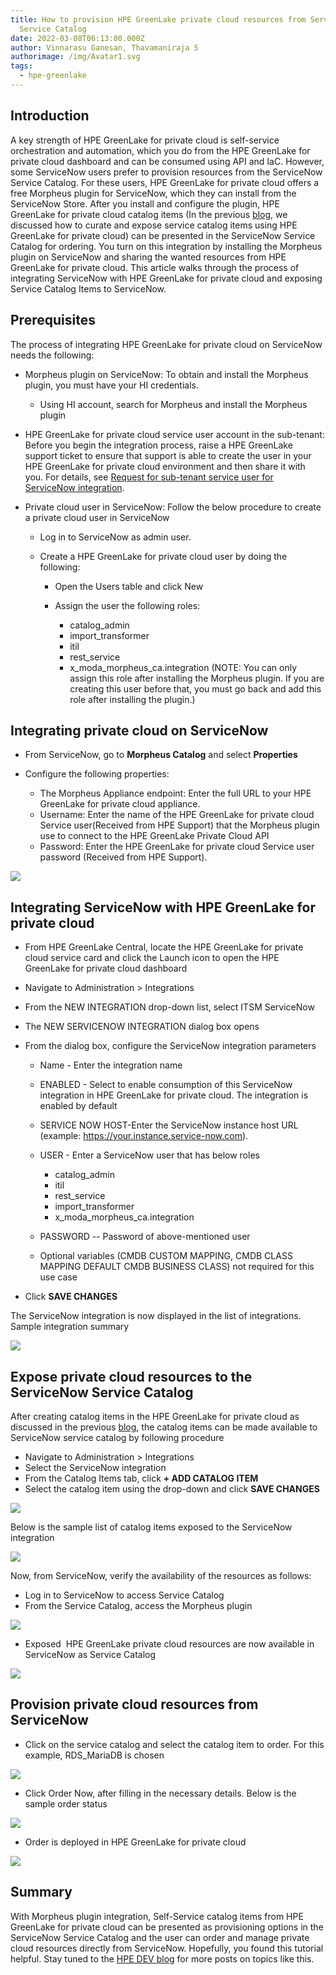 ```yaml
---
title: How to provision HPE GreenLake private cloud resources from ServiceNow
  Service Catalog
date: 2022-03-08T06:13:00.000Z
author: Vinnarasu Ganesan, Thavamaniraja S
authorimage: /img/Avatar1.svg
tags:
  - hpe-greenlake
---
```

## Introduction

A key strength of HPE GreenLake for private cloud is self-service
orchestration and automation, which you do from the HPE GreenLake for
private cloud dashboard and can be consumed using API and IaC. However,
some ServiceNow users prefer to provision resources from the ServiceNow
Service Catalog. For these users, HPE GreenLake for private cloud offers
a free Morpheus plugin for ServiceNow, which they can install from the
ServiceNow Store. After you install and configure the plugin, HPE
GreenLake for private cloud catalog items (In the previous
[blog](https://developer.hpe.com/blog/curate-and-expose-service-catalog-items-using-hpe-greenlake-for-private-cloud/),
we discussed how to curate and expose service catalog items using
HPE GreenLake for private cloud) can be presented in the ServiceNow
Service Catalog for ordering. You turn on this integration by installing
the Morpheus plugin on ServiceNow and sharing the wanted resources
from HPE GreenLake for private cloud. This article walks through the
process of integrating ServiceNow with HPE GreenLake for private cloud
and exposing Service Catalog Items to ServiceNow.

## Prerequisites

The process of integrating HPE GreenLake for private cloud on ServiceNow
needs the following:

* Morpheus plugin on ServiceNow: To obtain and install the Morpheus
  plugin, you must have your HI credentials.

  * Using HI account, search for Morpheus and install the Morpheus
    plugin
* HPE GreenLake for private cloud service user account in the
  sub-tenant: Before you begin the integration process, raise a HPE
  GreenLake support ticket to ensure that support is able to create
  the user in your HPE GreenLake for private cloud environment and
  then share it with you. For details, see [Request for sub-tenant
  service user for ServiceNow
  integration](https://support.hpe.com/hpesc/public/docDisplay?docId=a00092451en_us&page=request-for-subtenant-service-user-for-servicenow-integration.html).

* Private cloud user in ServiceNow: Follow the below procedure to
  create a private cloud user in ServiceNow

  * Log in to ServiceNow as admin user.
  * Create a HPE GreenLake for private cloud user by doing the
    following:

    * Open the Users table and click New
    * Assign the user the following roles:

      * catalog_admin
      * import_transformer
      * itil
      * rest_service
      * x_moda_morpheus_ca.integration (NOTE: You can only
        assign this role after installing the Morpheus plugin.
        If you are creating this user before that, you must go
        back and add this role after installing the plugin.)

## Integrating private cloud on ServiceNow

* From ServiceNow, go to **Morpheus Catalog** and select
  **Properties**
* Configure the following properties:

  * The Morpheus Appliance endpoint: Enter the full URL to your HPE
    GreenLake for private cloud appliance.
  * Username: Enter the name of the HPE GreenLake for private cloud
    Service user(Received from HPE Support) that the Morpheus plugin
    use to connect to the HPE GreenLake Private Cloud API
  * Password: Enter the HPE GreenLake for private cloud Service user
    password (Received from HPE Support).

![](/img/figure1.png)

## Integrating ServiceNow with HPE GreenLake for private cloud

* From HPE GreenLake Central, locate the HPE GreenLake for private
  cloud service card and click the Launch icon to open the HPE
  GreenLake for private cloud dashboard
* Navigate to Administration > Integrations
* From the NEW INTEGRATION drop-down list, select ITSM ServiceNow
* The NEW SERVICENOW INTEGRATION dialog box opens
* From the dialog box, configure the ServiceNow integration parameters

  * Name - Enter the integration name
  * ENABLED - Select to enable consumption of this ServiceNow
    integration in HPE GreenLake for private cloud. The integration
    is enabled by default
  * SERVICE NOW HOST-Enter the ServiceNow instance host URL
    (example: https://your.instance.service-now.com).
  * USER - Enter a ServiceNow user that has below roles

    * catalog_admin
    * itil
    * rest_service
    * import_transformer
    * x_moda_morpheus_ca.integration
  * PASSWORD -- Password of above-mentioned user
  * Optional variables (CMDB CUSTOM MAPPING, CMDB CLASS MAPPING
    DEFAULT CMDB BUSINESS CLASS) not required for this use case
* Click **SAVE CHANGES**

The ServiceNow integration is now displayed in the list of integrations.
Sample integration summary

![](/img/figure2.png)

## Expose private cloud resources to the ServiceNow Service Catalog

After creating catalog items in the HPE GreenLake for private cloud as
discussed in the previous
[blog](https://developer.hpe.com/blog/curate-and-expose-service-catalog-items-using-hpe-greenlake-for-private-cloud/),
the catalog items can be made available to ServiceNow service catalog by
following procedure

* Navigate to Administration > Integrations
* Select the ServiceNow integration
* From the Catalog Items tab, click **+ ADD CATALOG ITEM**
* Select the catalog item using the drop-down and click **SAVE CHANGES**

![](/img/figure3.png)

Below is the sample list of catalog items exposed to the ServiceNow
integration

![](/img/figure4.png)

Now, from ServiceNow, verify the availability of the resources as
follows:

* Log in to ServiceNow to access Service Catalog
* From the Service Catalog, access the Morpheus plugin

![](/img/figure5.png)


* Exposed  HPE GreenLake private cloud resources are now available in
  ServiceNow as Service Catalog

![](/img/figure6.png)


## Provision private cloud resources from ServiceNow

* Click on the service catalog and select the catalog item to order.
  For this example, RDS_MariaDB is chosen

![](/img/figure7.png)

* Click Order Now, after filling in the necessary details. Below is the
  sample order status

![](/img/figure8.png)

* Order is deployed in HPE GreenLake for private cloud

![](/img/figure9.png)

## Summary

With Morpheus plugin integration, Self-Service catalog items from HPE
GreenLake for private cloud can be presented as provisioning options in
the ServiceNow Service Catalog and the user can order and manage private
cloud resources directly from ServiceNow. Hopefully, you found this
tutorial helpful. Stay tuned to the [HPE DEV
blog](https://developer.hpe.com/blog) for more posts on topics like
this.